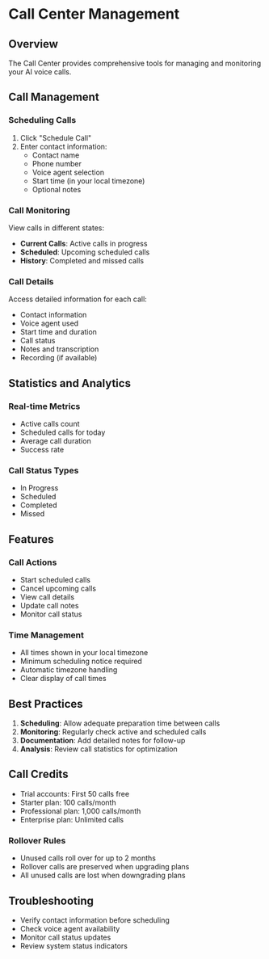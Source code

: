 # Call Center Management

## Overview
The Call Center provides comprehensive tools for managing and monitoring your AI voice calls.

## Call Management

### Scheduling Calls
1. Click "Schedule Call"
2. Enter contact information:
   - Contact name
   - Phone number
   - Voice agent selection
   - Start time (in your local timezone)
   - Optional notes

### Call Monitoring
View calls in different states:
- **Current Calls**: Active calls in progress
- **Scheduled**: Upcoming scheduled calls
- **History**: Completed and missed calls

### Call Details
Access detailed information for each call:
- Contact information
- Voice agent used
- Start time and duration
- Call status
- Notes and transcription
- Recording (if available)

## Statistics and Analytics

### Real-time Metrics
- Active calls count
- Scheduled calls for today
- Average call duration
- Success rate

### Call Status Types
- In Progress
- Scheduled
- Completed
- Missed

## Features

### Call Actions
- Start scheduled calls
- Cancel upcoming calls
- View call details
- Update call notes
- Monitor call status

### Time Management
- All times shown in your local timezone
- Minimum scheduling notice required
- Automatic timezone handling
- Clear display of call times

## Best Practices
1. **Scheduling**: Allow adequate preparation time between calls
2. **Monitoring**: Regularly check active and scheduled calls
3. **Documentation**: Add detailed notes for follow-up
4. **Analysis**: Review call statistics for optimization

## Call Credits
- Trial accounts: First 50 calls free
- Starter plan: 100 calls/month
- Professional plan: 1,000 calls/month
- Enterprise plan: Unlimited calls

### Rollover Rules
- Unused calls roll over for up to 2 months
- Rollover calls are preserved when upgrading plans
- All unused calls are lost when downgrading plans

## Troubleshooting
- Verify contact information before scheduling
- Check voice agent availability
- Monitor call status updates
- Review system status indicators